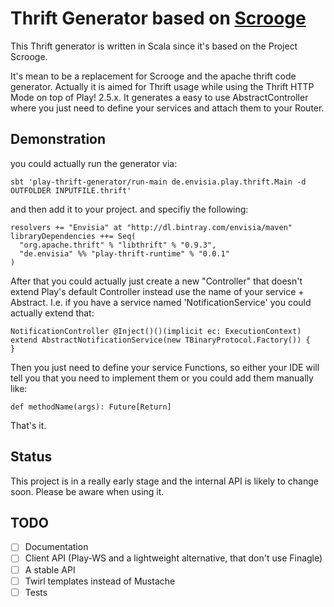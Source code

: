 # Thrift Generator based on [Scrooge](https://github.com/twitter/scrooge)

This Thrift generator is written in Scala since it's based on the Project Scrooge.

It's mean to be a replacement for Scrooge and the apache thrift code generator.
Actually it is aimed for Thrift usage while using the Thrift HTTP Mode on top of Play! 2.5.x.
It generates a easy to use AbstractController where you just need to define your services and attach them to your Router.

## Demonstration

you could actually run the generator via:

    sbt 'play-thrift-generator/run-main de.envisia.play.thrift.Main -d OUTFOLDER INPUTFILE.thrift'

and then add it to your project. and specifiy the following:

    resolvers += "Envisia" at "http://dl.bintray.com/envisia/maven"
    libraryDependencies ++= Seq(
      "org.apache.thrift" % "libthrift" % "0.9.3",
      "de.envisia" %% "play-thrift-runtime" % "0.0.1"
    )

After that you could actually just create a new "Controller" that doesn't extend Play's default Controller instead use the name of your service + Abstract.
I.e. if you have a service named 'NotificationService' you could actually extend that:

    NotificationController @Inject()()(implicit ec: ExecutionContext) extend AbstractNotificationService(new TBinaryProtocol.Factory()) {
    }

Then you just need to define your service Functions, so either your IDE will tell you that you need to implement them or you could add them manually like:

    def methodName(args): Future[Return]

That's it.

## Status

This project is in a really early stage and the internal API is likely to change soon.
Please be aware when using it.

## TODO

- [ ] Documentation
- [ ] Client API (Play-WS and a lightweight alternative, that don't use Finagle)
- [ ] A stable API
- [ ] Twirl templates instead of Mustache
- [ ] Tests